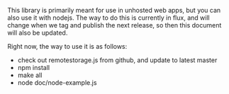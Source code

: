 This library is primarily meant for use in unhosted web apps,
but you can also use it with nodejs. The way to do this is
currently in flux, and will change when we tag and publish
the next release, so then this document will also be updated.

Right now, the way to use it is as follows:

* check out remotestorage.js from github, and update to latest master
* npm install
* make all
* node doc/node-example.js

